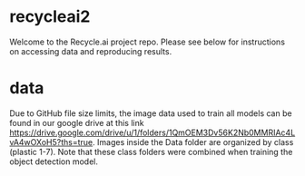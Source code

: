 # recycleai2

Welcome to the Recycle.ai project repo. Please see below for instructions on accessing data and reproducing results.

# data

Due to GitHub file size limits, the image data used to train all models can be found in our google drive at this link https://drive.google.com/drive/u/1/folders/1QmOEM3Dv56K2Nb0MMRIAc4LvA4wOXoH5?ths=true. Images inside the Data folder are organized by class (plastic 1-7). Note that these class folders were combined when training the object detection model. 
